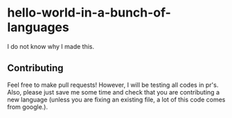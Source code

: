 # hello-world-in-a-bunch-of-languages
I do not know why I made this.

## Contributing
Feel free to make pull requests! However, I will be testing all codes in pr's.
Also, please just save me some time and check that you are contributing a new language (unless you are fixing an existing file, a lot of this code comes from google.).